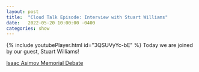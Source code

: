 ```yaml
---
layout: post
title:  "Cloud Talk Episode: Interview with Stuart Williams"
date:   2022-05-20 10:00:00 -0400
categories: show
--- 
```

{% include youtubePlayer.html id="3QSUVyYc-bE" %} 
Today we are joined by our guest, Stuart Williams!

[Isaac Asimov Memorial Debate](https://www.amnh.org/calendar/asimov-debate)
